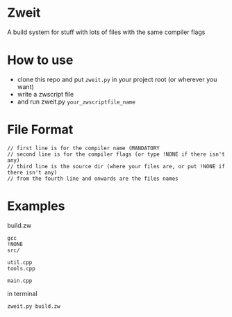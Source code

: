 # Zweit
A build system for stuff with lots of files with the same compiler flags

# How to use

 - clone this repo and put `zweit.py` in your project root (or wherever you want)
 - write a zwscript file
 - and run zweit.py `your_zwscriptfile_name`

# File Format

```
// first line is for the compiler name (MANDATORY
// second line is for the compiler flags (or type !NONE if there isn't any)
// third line is the source dir (where your files are, or put !NONE if there isn't any)
// from the fourth line and onwards are the files names

```

# Examples

build.zw
```
gcc
!NONE
src/

util.cpp
tools.cpp

main.cpp
```
in terminal
```
zweit.py build.zw
```
